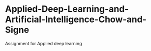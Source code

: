 # Applied-Deep-Learning-and-Artificial-Intelligence-Chow-and-Signe
Assignment for Applied deep learning
